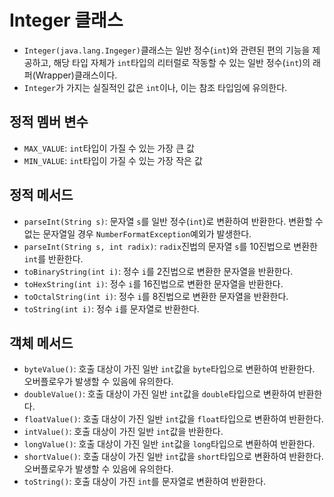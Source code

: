 # Integer 클래스
- `Integer(java.lang.Ingeger)`클래스는 일반 정수(`int`)와 관련된 편의 기능을 제공하고, 해당 타입 자체가 `int`타입의 리터럴로 작동할 수 있는 일반 정수(`int`)의 래퍼(Wrapper)클래스이다.
- `Integer`가 가지는 실질적인 값은 `int`이나, 이는 참조 타입임에 유의한다.

## 정적 멤버 변수
- `MAX_VALUE`: `int`타입이 가질 수 있는 가장 큰 값
- `MIN_VALUE`: `int`타입이 가질 수 있는 가장 작은 값

## 정적 메서드
- `parseInt(String s)`: 문자열 `s`를 일반 정수(`int`)로 변환하여 반환한다. 변환할 수 없는 문자열일 경우 `NumberFormatException`예외가 발생한다.
- `parseInt(String s, int radix)`: `radix`진법의 문자열 `s`를 10진법으로 변환한 `int`를 반환한다.
- `toBinaryString(int i)`: 정수 `i`를 2진법으로 변환한 문자열을 반환한다.
- `toHexString(int i)`: 정수 `i`를 16진법으로 변환한 문자열을 반환한다.
- `toOctalString(int i)`: 정수 `i`를 8진법으로 변환한 문자열을 반환한다.
- `toString(int i)`: 정수 `i`를 문자열로 반환한다.

## 객체 메서드
- `byteValue()`: 호출 대상이 가진 일반 `int`값을 `byte`타입으로 변환하여 반환한다. 오버플로우가 발생할 수 있음에 유의한다.
- `doubleValue()`: 호출 대상이 가진 일반 `int`값을 `double`타입으로 변환하여 반환한다.
- `floatValue()`: 호출 대상이 가진 일반 `int`값을 `float`타입으로 변환하여 반환한다.
- `intValue()`: 호출 대상이 가진 일반 `int`값을 반환한다.
- `longValue()`: 호출 대상이 가진 일반 `int`값을 `long`타입으로 변환하여 반환한다.
- `shortValue()`: 호출 대상이 가진 일반 `int`값을 `short`타입으로 변환하여 반환한다. 오버플로우가 발생할 수 있음에 유의한다.
- `toString()`: 호출 대상이 가진 `int`를 문자열로 변환하여 반환한다.
